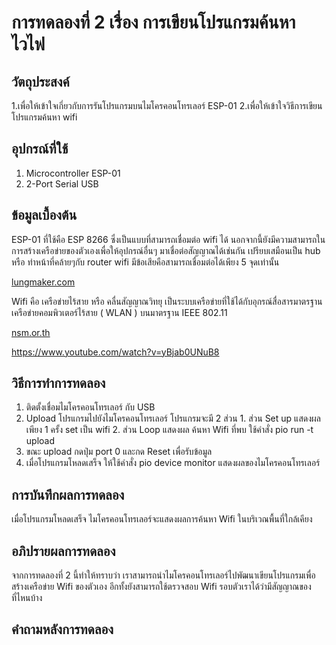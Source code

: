 # การทดลองที่ 2 เรื่อง การเขียนโปรแกรมค้นหาไวไฟ

## วัตถุประสงค์
1.เพื่อให้เข้าใจเกี่ยวกับการรันโปรแกรมบนไมโครคอนโทรเลอร์ ESP-01
2.เพื่อให้เข้าใจวิธีการเขียนโปรแกรมค้นหา wifi

## อุปกรณ์ที่ใช้
1. Microcontroller ESP-01
2. 2-Port Serial USB 

## ข้อมูลเบื้องต้น
ESP-01 ที่ใช้คือ ESP 8266 ซึ่งเป็นแบบที่สามารถเชื่อมต่อ wifi ได้ นอกจากนี้ยังมีความสามารถในการสร้างเครือข่ายของตัวเองเพื่อให้อุปกรณ์อื่นๆ มาเชื่อต่อสัญญาณได้เช่นกัน เปรียบเสมือนเป็น hub หรือ ทำหน้าที่คล้ายๆกับ router wifi มีข้อเสียคือสามารถเชื่อมต่อได้เพียง 5 จุดเท่านั้น


[lungmaker.com](http://www.lungmaker.com/%E0%B8%A7%E0%B8%B4%E0%B8%98%E0%B8%B5%E0%B9%83%E0%B8%8A%E0%B9%89-esp8266-esp-01-wifi/)


Wifi คือ เครือข่ายไร้สาย หรือ คลื่นสัญญาณวิทยุ เป็นระบบเครือข่ายที่ใช้ได้กับอุกรณ์สื่อสารมาตรฐานเครือข่ายคอมพิวเตอร์ไร้สาย ( WLAN ) บนมาตรฐาน IEEE 802.11

[nsm.or.th](https://www.nsm.or.th/other-service/676-online-science/knowledge-inventory/sci-trick/sci-trick-information-technology-museum/3938-wi-fi-%E0%B8%81%E0%B8%B1%E0%B8%9A-wireless-%E0%B8%95%E0%B9%88%E0%B8%B2%E0%B8%87%E0%B8%81%E0%B8%B1%E0%B8%99%E0%B8%AD%E0%B8%A2%E0%B9%88%E0%B8%B2%E0%B8%87%E0%B9%84%E0%B8%A3-%E0%B8%97%E0%B8%B3%E0%B9%84%E0%B8%A1%E0%B9%80%E0%B8%A3%E0%B8%B5%E0%B8%A2%E0%B8%81%E0%B9%84%E0%B8%A1%E0%B9%88%E0%B9%80%E0%B8%AB%E0%B8%A1%E0%B8%B7%E0%B8%AD%E0%B8%99%E0%B8%81%E0%B8%B1%E0%B8%99.html)

https://www.youtube.com/watch?v=yBjab0UNuB8

## วิธีการทำการทดลอง
1. ติดตั้งเชื่อมไมโครคอนโทรเลอร์ กับ USB
2. Upload โปรแกรมไปยังไมโครคอนโทรเลอร์ โปรแกรมจะมี 2 ส่วน 1. ส่วน Set up แสดงผลเพียง 1 ครั้ง set เป็น wifi 2. ส่วน Loop แสดงผล ค้นหา Wifi ที่พบ ใช้คำสั่ง pio run -t upload
3. ขณะ upload กดปุ่ม port 0 และกด Reset เพื่อรับข้อมูล
4. เมื่อโปรแกรมโหลดเสร็จ ให้ใช้คำสั่ง pio device monitor แสดงผลของไมโครคอนโทรเลอร์

## การบันทึกผลการทดลอง
เมื่อโปรแกรมโหลดเสร็จ ไมโครคอนโทรเลอร์จะแสดงผลการค้นหา Wifi ในบริเวณพื้นที่ใกล้เคียง

## อภิปรายผลการทดลอง
จากการทดลองที่ 2 นี้ทำให้ทราบว่า เราสามารถนำไมโครคอนโทรเลอร์ไปพัฒนาเขียนโปรแกรมเพื่อสร้างเครือข่าย Wifi ของตัวเอง อีกทั้งยังสามารถใช้ตรวจสอบ Wifi รอบตัวเราได้ว่ามีสัญญาณของที่ไหนบ้าง


## คำถามหลังการทดลอง
